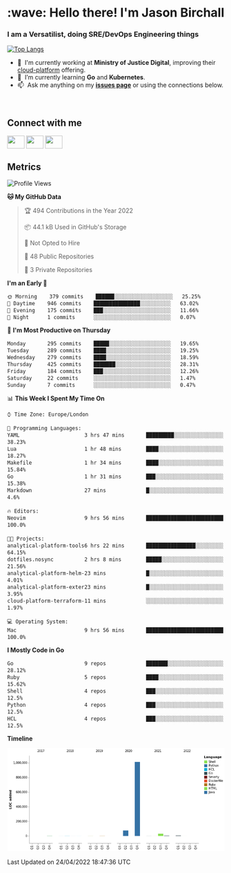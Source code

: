 <h1 align="left" id="jason-title">:wave: Hello there! I'm Jason Birchall</h1>
<h3 align="left">I am a Versatilist, doing SRE/DevOps Engineering things</h3>

[![Top Langs](https://github-readme-stats.vercel.app/api?username=jasonBirchall&show_icons=true&count_private=true&include_all_commits=true&theme=gruvbox)](https://github.com/anuraghazra/github-readme-stats)

- :office: &nbsp;I'm currently working at **Ministry of Justice Digital**, improving their [cloud-platform](https://github.com/ministryofjustice/cloud-platform) offering.
- :seedling: &nbsp;I’m currently learning **Go** and **Kubernetes**.
- :mailbox: &nbsp;Ask me anything on my **[issues page]** or using the connections below.


<br>

<h2>Connect with me</h2>
<p>
<a href="https://twitter.com/jsonBirchall" target="blank"><img align="center" src="https://cdn.jsdelivr.net/npm/simple-icons@3.0.1/icons/twitter.svg" alt="" height="30" width="40" /></a>
<a href="https://keybase.io/json0" target="blank"><img align="center" src="https://cdn.jsdelivr.net/npm/simple-icons@3.0.1/icons/keybase.svg" alt="" height="30" width="40" /></a>
<a href="https://www.reddit.com/user/kakorate" target="blank"><img align="center" src="https://cdn.jsdelivr.net/npm/simple-icons@3.0.1/icons/reddit.svg" alt="" height="30" width="40" /></a>
</p>

<h2>Metrics</h2>

<!--START_SECTION:waka-->
![Profile Views](http://img.shields.io/badge/Profile%20Views-0-blue)

**🐱 My GitHub Data** 

> 🏆 494 Contributions in the Year 2022
 > 
> 📦 44.1 kB Used in GitHub's Storage 
 > 
> 🚫 Not Opted to Hire
 > 
> 📜 48 Public Repositories 
 > 
> 🔑 3 Private Repositories  
 > 
**I'm an Early 🐤** 

```text
🌞 Morning    379 commits    ██████░░░░░░░░░░░░░░░░░░░   25.25% 
🌆 Daytime    946 commits    ███████████████░░░░░░░░░░   63.02% 
🌃 Evening    175 commits    ███░░░░░░░░░░░░░░░░░░░░░░   11.66% 
🌙 Night      1 commits      ░░░░░░░░░░░░░░░░░░░░░░░░░   0.07%

```
📅 **I'm Most Productive on Thursday** 

```text
Monday       295 commits    █████░░░░░░░░░░░░░░░░░░░░   19.65% 
Tuesday      289 commits    ████░░░░░░░░░░░░░░░░░░░░░   19.25% 
Wednesday    279 commits    ████░░░░░░░░░░░░░░░░░░░░░   18.59% 
Thursday     425 commits    ███████░░░░░░░░░░░░░░░░░░   28.31% 
Friday       184 commits    ███░░░░░░░░░░░░░░░░░░░░░░   12.26% 
Saturday     22 commits     ░░░░░░░░░░░░░░░░░░░░░░░░░   1.47% 
Sunday       7 commits      ░░░░░░░░░░░░░░░░░░░░░░░░░   0.47%

```


📊 **This Week I Spent My Time On** 

```text
⌚︎ Time Zone: Europe/London

💬 Programming Languages: 
YAML                     3 hrs 47 mins       █████████░░░░░░░░░░░░░░░░   38.23% 
Lua                      1 hr 48 mins        ████░░░░░░░░░░░░░░░░░░░░░   18.27% 
Makefile                 1 hr 34 mins        ████░░░░░░░░░░░░░░░░░░░░░   15.84% 
Go                       1 hr 31 mins        ███░░░░░░░░░░░░░░░░░░░░░░   15.38% 
Markdown                 27 mins             █░░░░░░░░░░░░░░░░░░░░░░░░   4.6%

🔥 Editors: 
Neovim                   9 hrs 56 mins       █████████████████████████   100.0%

🐱‍💻 Projects: 
analytical-platform-tools6 hrs 22 mins       ████████████████░░░░░░░░░   64.15% 
dotfiles.nosync          2 hrs 8 mins        █████░░░░░░░░░░░░░░░░░░░░   21.56% 
analytical-platform-helm-23 mins             █░░░░░░░░░░░░░░░░░░░░░░░░   4.01% 
analytical-platform-exter23 mins             █░░░░░░░░░░░░░░░░░░░░░░░░   3.95% 
cloud-platform-terraform-11 mins             ░░░░░░░░░░░░░░░░░░░░░░░░░   1.97%

💻 Operating System: 
Mac                      9 hrs 56 mins       █████████████████████████   100.0%

```

**I Mostly Code in Go** 

```text
Go                       9 repos             ███████░░░░░░░░░░░░░░░░░░   28.12% 
Ruby                     5 repos             ████░░░░░░░░░░░░░░░░░░░░░   15.62% 
Shell                    4 repos             ███░░░░░░░░░░░░░░░░░░░░░░   12.5% 
Python                   4 repos             ███░░░░░░░░░░░░░░░░░░░░░░   12.5% 
HCL                      4 repos             ███░░░░░░░░░░░░░░░░░░░░░░   12.5%

```


**Timeline**

![Chart not found](https://raw.githubusercontent.com/jasonBirchall/jasonBirchall/main/charts/bar_graph.png) 


 Last Updated on 24/04/2022 18:47:36 UTC
<!--END_SECTION:waka-->

<!-- links -->

[issues page]: https://github.com/jasonBirchall/jasonBirchall/issues "jasonBirchall/issues"
